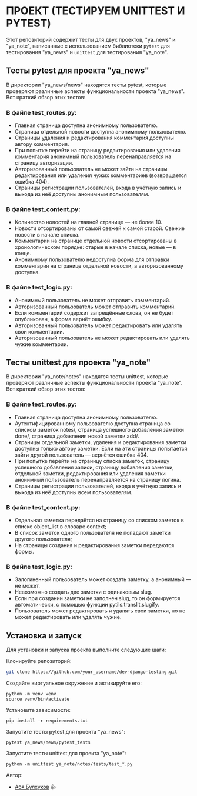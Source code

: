 # ПРОЕКТ (ТЕСТИРУЕМ UNITTEST И PYTEST)

Этот репозиторий содержит тесты для двух проектов, "ya_news" и "ya_note", написанные с использованием библиотеки `pytest` для тестирования "ya_news" и `unittest` для тестирования "ya_note".

## Тесты pytest для проекта "ya_news"

В директории "ya_news/news" находятся тесты pytest, которые проверяют различные аспекты функциональности проекта "ya_news". Вот краткий обзор этих тестов:

### В файле test_routes.py:

- Главная страница доступна анонимному пользователю.
- Страница отдельной новости доступна анонимному пользователю.
- Страницы удаления и редактирования комментария доступны автору комментария.
- При попытке перейти на страницу редактирования или удаления комментария анонимный пользователь перенаправляется на страницу авторизации.
- Авторизованный пользователь не может зайти на страницы редактирования или удаления чужих комментариев (возвращается ошибка 404).
- Страницы регистрации пользователей, входа в учётную запись и выхода из неё доступны анонимным пользователям.

### В файле test_content.py:

- Количество новостей на главной странице — не более 10.
- Новости отсортированы от самой свежей к самой старой. Свежие новости в начале списка.
- Комментарии на странице отдельной новости отсортированы в хронологическом порядке: старые в начале списка, новые — в конце.
- Анонимному пользователю недоступна форма для отправки комментария на странице отдельной новости, а авторизованному доступна.

### В файле test_logic.py:

- Анонимный пользователь не может отправить комментарий.
- Авторизованный пользователь может отправить комментарий.
- Если комментарий содержит запрещённые слова, он не будет опубликован, а форма вернёт ошибку.
- Авторизованный пользователь может редактировать или удалять свои комментарии.
- Авторизованный пользователь не может редактировать или удалять чужие комментарии.

## Тесты unittest для проекта "ya_note"

В директории "ya_note/notes" находятся тесты unittest, которые проверяют различные аспекты функциональности проекта "ya_note". Вот краткий обзор этих тестов:

### В файле test_routes.py:

- Главная страница доступна анонимному пользователю.
- Аутентифицированному пользователю доступна страница со списком заметок notes/, страница успешного добавления заметки done/, страница добавления новой заметки add/.
- Страницы отдельной заметки, удаления и редактирования заметки доступны только автору заметки. Если на эти страницы попытается зайти другой пользователь — вернётся ошибка 404.
- При попытке перейти на страницу списка заметок, страницу успешного добавления записи, страницу добавления заметки, отдельной заметки, редактирования или удаления заметки анонимный пользователь перенаправляется на страницу логина.
- Страницы регистрации пользователей, входа в учётную запись и выхода из неё доступны всем пользователям.

### В файле test_content.py:

- Отдельная заметка передаётся на страницу со списком заметок в списке object_list в словаре context;
- В список заметок одного пользователя не попадают заметки другого пользователя;
- На страницы создания и редактирования заметки передаются формы.

### В файле test_logic.py:

- Залогиненный пользователь может создать заметку, а анонимный — не может.
- Невозможно создать две заметки с одинаковым slug.
- Если при создании заметки не заполнен slug, то он формируется автоматически, с помощью функции pytils.translit.slugify.
- Пользователь может редактировать и удалять свои заметки, но не может редактировать или удалять чужие.

## Установка и запуск

Для установки и запуска проекта выполните следующие шаги:

Клонируйте репозиторий:

```bash
git clone https://github.com/your_username/dev-django-testing.git
```



Создайте виртуальное окружение и активируйте его:
```
python -m venv venv
source venv/bin/activate
```

Установите зависимости:
```
pip install -r requirements.txt
```

Запустите тесты pytest для проекта "ya_news":
```
pytest ya_news/news/pytest_tests
```

Запустите тесты unittest для проекта "ya_note":
```
python -m unittest ya_note/notes/tests/test_*.py
```



Автор: 
* [Абя Булхуков](https://github.com/AbyaBulkhukov45) :+1:
